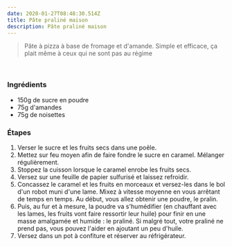 ```yaml
---
date: 2020-01-27T08:48:30.514Z
title: Pâte praliné maison
description: Pâte praliné maison
---
```

> Pâte à pizza à base de fromage et d'amande. Simple et efficace, ça plait même à ceux qui ne sont pas au régime
﻿

﻿
### Ingrédients
- 150g de sucre en poudre
- 75g d'amandes
- 75g de noisettes
﻿
### Étapes
1. Verser le sucre et les fruits secs dans une poêle.
2. Mettez sur feu moyen afin de faire fondre le sucre en caramel. Mélanger régulièrement.
3. Stoppez la cuisson lorsque le caramel enrobe les fruits secs.
4. Versez sur une feuille de papier sulfurisé et laissez refroidir.
5. Concassez le caramel et les fruits en morceaux et versez-les dans le bol d'un robot muni d'une lame. Mixez à vitesse moyenne en vous arrêtant de temps en temps. Au début, vous allez obtenir une poudre, le pralin.
6. Puis, au fur et à mesure, la poudre va s'humédifier (en chauffant avec les lames, les fruits vont faire ressortir leur huile) pour finir en une masse amalgamée et humide : le praliné. Si malgré tout, votre praliné ne prend pas, vous pouvez l'aider en ajoutant un peu d'huile.
7. Versez dans un pot à confiture et réserver au réfrigérateur.
﻿
﻿
